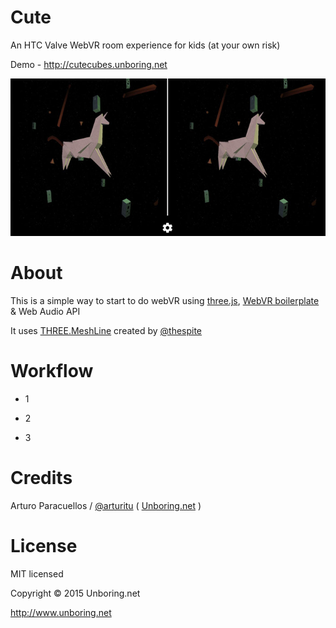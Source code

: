 # Cute
An HTC Valve WebVR room experience for kids (at your own risk)

Demo - http://cutecubes.unboring.net


[![Cute cubes for HTC Vive](/assets/share.jpg)](http://cutecubes.unboring.net)
# About

This is a simple way to start to do webVR using [three.js](http://www.threejs.org), [WebVR boilerplate](https://github.com/borismus/webvr-boilerplate) & Web Audio API

It uses [THREE.MeshLine](https://github.com/spite/THREE.MeshLine) created by [@thespite](http://twitter.com/thespite)

# Workflow

- 1

- 2

- 3

# Credits

Arturo Paracuellos / [@arturitu](http://twitter.com/arturitu) ( [Unboring.net](http://www.unboring.net) )

License
=======

MIT licensed

Copyright © 2015 Unboring.net

http://www.unboring.net
